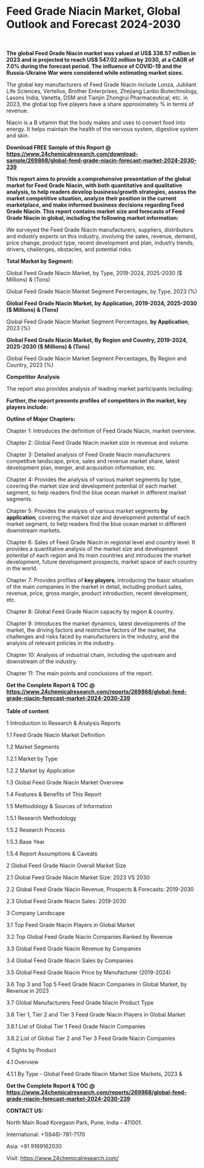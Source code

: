 <h1>Feed Grade Niacin Market, Global Outlook and Forecast 2024-2030</h1><br/><p><strong>The global Feed Grade Niacin market was valued at US$ 336.57 million in 2023 and is projected to reach US$ 547.02 million by 2030, at a <strong>CAGR</strong> of 7.0% during the forecast period. The influence of COVID-19 and the Russia-Ukraine War were considered while estimating market sizes.</strong></p><p>The global key manufacturers of Feed Grade Niacin include Lonza, Jubilant Life Sciences, Vertellus, Brother Enterprises, Zhejiang Lanbo Biotechnology, Lasons India, Vanetta, DSM and Tianjin Zhongrui Pharmaceutical, etc. in 2023, the global top five players have a share approximately % in terms of revenue.</p><p>Niacin is a B vitamin that the body makes and uses to convert food into energy. It helps maintain the health of the nervous system, digestive system and skin.</p><div><b>Download FREE Sample of this Report @ <a href="https://www.24chemicalresearch.com/download-sample/269868/global-feed-grade-niacin-forecast-market-2024-2030-239">https://www.24chemicalresearch.com/download-sample/269868/global-feed-grade-niacin-forecast-market-2024-2030-239</a></b></div><p><strong>This report aims to provide a comprehensive presentation of the global market for Feed Grade Niacin, with both quantitative and qualitative analysis, to help readers develop business/growth strategies, assess the market competitive situation, analyze their position in the current marketplace, and make informed business decisions regarding Feed Grade Niacin. This report contains market size and forecasts of Feed Grade Niacin in global, including the following market information:</strong></p><p>We surveyed the Feed Grade Niacin manufacturers, suppliers, distributors and industry experts on this industry, involving the sales, revenue, demand, price change, product type, recent development and plan, industry trends, drivers, challenges, obstacles, and potential risks.</p><p><strong>Total Market by Segment:</strong></p><p>Global Feed Grade Niacin Market, by Type, 2019-2024, 2025-2030 ($ Millions) & (Tons)</p><p>Global Feed Grade Niacin Market Segment Percentages, by Type, 2023 (%)</p><p><strong>Global Feed Grade Niacin Market, <strong>by Application</strong>, 2019-2024, 2025-2030 ($ Millions) & (Tons)</strong></p><p>Global Feed Grade Niacin Market Segment Percentages, <strong>by Application</strong>, 2023 (%)</p><p><strong>Global Feed Grade Niacin Market, By Region and Country, 2019-2024, 2025-2030 ($ Millions) & (Tons)</strong></p><p>Global Feed Grade Niacin Market Segment Percentages, By Region and Country, 2023 (%)</p><p><strong>Competitor Analysis</strong></p><p>The report also provides analysis of leading market participants including:</p><p><strong>Further, the report presents profiles of competitors in the market, <strong>key players</strong> include:</strong></p><p><strong>Outline of Major Chapters:</strong></p><p>Chapter 1: Introduces the definition of Feed Grade Niacin, market overview.</p><p>Chapter 2: Global Feed Grade Niacin market size in revenue and volume.</p><p>Chapter 3: Detailed analysis of Feed Grade Niacin manufacturers competitive landscape, price, sales and revenue market share, latest development plan, merger, and acquisition information, etc.</p><p>Chapter 4: Provides the analysis of various market segments by type, covering the market size and development potential of each market segment, to help readers find the blue ocean market in different market segments.</p><p>Chapter 5: Provides the analysis of various market segments <strong>by application</strong>, covering the market size and development potential of each market segment, to help readers find the blue ocean market in different downstream markets.</p><p>Chapter 6: Sales of Feed Grade Niacin in regional level and country level. It provides a quantitative analysis of the market size and development potential of each region and its main countries and introduces the market development, future development prospects, market space of each country in the world.</p><p>Chapter 7: Provides profiles of <strong>key players</strong>, introducing the basic situation of the main companies in the market in detail, including product sales, revenue, price, gross margin, product introduction, recent development, etc.</p><p>Chapter 8: Global Feed Grade Niacin capacity by region & country.</p><p>Chapter 9: Introduces the market dynamics, latest developments of the market, the driving factors and restrictive factors of the market, the challenges and risks faced by manufacturers in the industry, and the analysis of relevant policies in the industry.</p><p>Chapter 10: Analysis of industrial chain, including the upstream and downstream of the industry.</p><p>Chapter 11: The main points and conclusions of the report.</p><div><b>Get the Complete Report & TOC @ <a href="https://www.24chemicalresearch.com/reports/269868/global-feed-grade-niacin-forecast-market-2024-2030-239">https://www.24chemicalresearch.com/reports/269868/global-feed-grade-niacin-forecast-market-2024-2030-239</a></b></div><br><b>Table of content</b><p>1 Introduction to Research & Analysis Reports<br />
 
  1.1 Feed Grade Niacin Market Definition<br />
 
  1.2 Market Segments<br />
 
  1.2.1 Market by Type<br />
 
  1.2.2 Market by Application<br />
 
  1.3 Global Feed Grade Niacin Market Overview<br />
 
  1.4 Features & Benefits of This Report<br />
 
  1.5 Methodology & Sources of Information<br />
 
  1.5.1 Research Methodology<br />
 
  1.5.2 Research Process<br />
 
  1.5.3 Base Year<br />
 
  1.5.4 Report Assumptions & Caveats<br />
 
 2 Global Feed Grade Niacin Overall Market Size<br />
 
  2.1 Global Feed Grade Niacin Market Size: 2023 VS 2030<br />
 
  2.2 Global Feed Grade Niacin Revenue, Prospects & Forecasts: 2019-2030<br />
 
  2.3 Global Feed Grade Niacin Sales: 2019-2030<br />
 
 3 Company Landscape<br />
 
  3.1 Top Feed Grade Niacin Players in Global Market<br />
 
  3.2 Top Global Feed Grade Niacin Companies Ranked by Revenue<br />
 
  3.3 Global Feed Grade Niacin Revenue by Companies<br />
 
  3.4 Global Feed Grade Niacin Sales by Companies<br />
 
  3.5 Global Feed Grade Niacin Price by Manufacturer (2019-2024)<br />
 
  3.6 Top 3 and Top 5 Feed Grade Niacin Companies in Global Market, by Revenue in 2023<br />
 
  3.7 Global Manufacturers Feed Grade Niacin Product Type<br />
 
  3.8 Tier 1, Tier 2 and Tier 3 Feed Grade Niacin Players in Global Market<br />
 
  3.8.1 List of Global Tier 1 Feed Grade Niacin Companies<br />
 
  3.8.2 List of Global Tier 2 and Tier 3 Feed Grade Niacin Companies<br />
 
 4 Sights by Product<br />
 
  4.1 Overview<br />
 
  4.1.1 By Type - Global Feed Grade Niacin Market Size Markets, 2023 &<br><div><b>Get the Complete Report & TOC @ <a href="https://www.24chemicalresearch.com/reports/269868/global-feed-grade-niacin-forecast-market-2024-2030-239">https://www.24chemicalresearch.com/reports/269868/global-feed-grade-niacin-forecast-market-2024-2030-239</a></b></div></p>
 
 <b>CONTACT US:</b><br>
 
 North Main Road Koregaon Park, Pune, India - 411001.<br/>
 
 International: +1(646)-781-7170<br/>
 
 Asia: +91 9169162030<br/>
 
 Visit: <a href="https://www.24chemicalresearch.com/">https://www.24chemicalresearch.com/</a>
 
 <br>